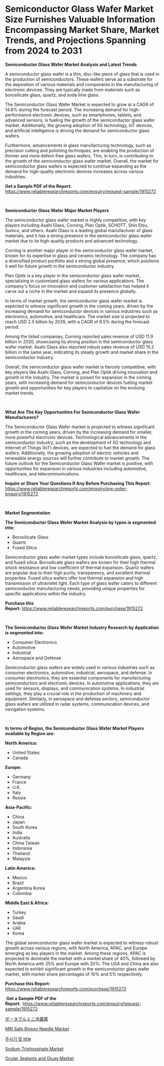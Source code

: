 <p><h1>Semiconductor Glass Wafer Market Size Furnishes Valuable Information Encompassing Market Share, Market Trends, and Projections Spanning from 2024 to 2031</h1></p><p><strong>Semiconductor Glass Wafer Market Analysis and Latest Trends</strong></p>
<p><p>A semiconductor glass wafer is a thin, disc-like piece of glass that is used in the production of semiconductors. These wafers serve as a substrate for the deposition of various materials and components in the manufacturing of electronic devices. They are typically made from materials such as borosilicate glass, quartz, and soda lime glass.</p><p>The Semiconductor Glass Wafer Market is expected to grow at a CAGR of 14.8% during the forecast period. The increasing demand for high-performance electronic devices, such as smartphones, tablets, and advanced sensors, is fueling the growth of the semiconductor glass wafer market. Additionally, the growing adoption of 5G technology, IoT devices, and artificial intelligence is driving the demand for semiconductor glass wafers.</p><p>Furthermore, advancements in glass manufacturing technology, such as precision cutting and polishing techniques, are enabling the production of thinner and more defect-free glass wafers. This, in turn, is contributing to the growth of the semiconductor glass wafer market. Overall, the market for semiconductor glass wafers is expected to continue expanding as the demand for high-quality electronic devices increases across various industries.</p></p>
<p><strong>Get a Sample PDF of the Report:&nbsp;</strong> <a href="https://www.reliableresearchreports.com/enquiry/request-sample/1915272">https://www.reliableresearchreports.com/enquiry/request-sample/1915272</a></p>
<p>&nbsp;</p>
<p><strong>Semiconductor Glass Wafer Major Market Players</strong></p>
<p><p>The semiconductor glass wafer market is highly competitive, with key players including Asahi Glass, Corning, Plan Optik, SCHOTT, Shin Etsu, Sumco, and others. Asahi Glass is a leading global manufacturer of glass materials, and it has a strong presence in the semiconductor glass wafer market due to its high-quality products and advanced technology.</p><p>Corning is another major player in the semiconductor glass wafer market, known for its expertise in glass and ceramic technology. The company has a diversified product portfolio and a strong global presence, which positions it well for future growth in the semiconductor industry.</p><p>Plan Optik is a key player in the semiconductor glass wafer market, specializing in customized glass wafers for various applications. The company's focus on innovation and customer satisfaction has helped it carve out a niche in the market and expand its presence globally.</p><p>In terms of market growth, the semiconductor glass wafer market is expected to witness significant growth in the coming years, driven by the increasing demand for semiconductor devices in various industries such as electronics, automotive, and healthcare. The market size is projected to reach USD 2.5 billion by 2026, with a CAGR of 6.5% during the forecast period.</p><p>Among the listed companies, Corning reported sales revenue of USD 11.9 billion in 2020, showcasing its strong position in the semiconductor glass wafer market. Asahi Glass also reported robust sales revenue of USD 15.2 billion in the same year, indicating its steady growth and market share in the semiconductor industry. </p><p>Overall, the semiconductor glass wafer market is fiercely competitive, with key players like Asahi Glass, Corning, and Plan Optik driving innovation and growth in the industry. The market is poised for expansion in the coming years, with increasing demand for semiconductor devices fueling market growth and opportunities for key players to capitalize on the evolving market trends.</p></p>
<p>&nbsp;</p>
<p><strong>What Are The Key Opportunities For Semiconductor Glass Wafer Manufacturers?</strong></p>
<p><p>The Semiconductor Glass Wafer market is projected to witness significant growth in the coming years, driven by the increasing demand for smaller, more powerful electronic devices. Technological advancements in the semiconductor industry, such as the development of 5G technology and Internet of Things (IoT) devices, are expected to fuel the demand for glass wafers. Additionally, the growing adoption of electric vehicles and renewable energy sources will further contribute to market growth. The future outlook for the Semiconductor Glass Wafer market is positive, with opportunities for expansion in various industries including automotive, healthcare, and telecommunications.</p></p>
<p><strong>Inquire or Share Your Questions If Any Before Purchasing This Report:</strong> <a href="https://www.reliableresearchreports.com/enquiry/pre-order-enquiry/1915272">https://www.reliableresearchreports.com/enquiry/pre-order-enquiry/1915272</a></p>
<p>&nbsp;</p>
<p><strong>Market Segmentation</strong></p>
<p><strong>The Semiconductor Glass Wafer Market Analysis by types is segmented into:</strong></p>
<p><ul><li>Borosilicate Glass</li><li>Quartz</li><li>Fused Silica</li></ul></p>
<p><p>Semiconductor glass wafer market types include borosilicate glass, quartz, and fused silica. Borosilicate glass wafers are known for their high thermal shock resistance and low coefficient of thermal expansion. Quartz wafers are popular due to their high purity, transparency, and excellent thermal properties. Fused silica wafers offer low thermal expansion and high transmission of ultraviolet light. Each type of glass wafer caters to different semiconductor manufacturing needs, providing unique properties for specific applications within the industry.</p></p>
<p><strong>Purchase this Report:&nbsp;</strong><a href="https://www.reliableresearchreports.com/purchase/1915272">https://www.reliableresearchreports.com/purchase/1915272</a></p>
<p>&nbsp;</p>
<p><strong>The Semiconductor Glass Wafer Market Industry Research by Application is segmented into:</strong></p>
<p><ul><li>Consumer Electronics</li><li>Automotive</li><li>Industrial</li><li>Aerospace and Defense</li></ul></p>
<p><p>Semiconductor glass wafers are widely used in various industries such as consumer electronics, automotive, industrial, aerospace, and defense. In consumer electronics, they are essential components for manufacturing semiconductors and electronic devices. In automotive applications, they are used for sensors, displays, and communication systems. In industrial settings, they play a crucial role in the production of machinery and equipment. Similarly, in aerospace and defense sectors, semiconductor glass wafers are utilized in radar systems, communication devices, and navigation systems.</p></p>
<p>&nbsp;</p>
<p><strong>In terms of Region, the Semiconductor Glass Wafer Market Players available by Region are:</strong></p>
<p>
    <p> <strong> North America: </strong>
        <ul>
            <li>United States</li>
            <li>Canada</li>
        </ul>
        </p> 
    <p> <strong> Europe: </strong>
        <ul>
            <li>Germany</li>
            <li>France</li>
            <li>U.K.</li>
            <li>Italy</li>
            <li>Russia</li>
        </ul>
        </p> 
    <p> <strong> Asia-Pacific: </strong>
        <ul>
            <li>China</li>
            <li>Japan</li>
            <li>South Korea</li>
            <li>India</li>
            <li>Australia</li>
            <li>China Taiwan</li>
            <li>Indonesia</li>
            <li>Thailand</li>
            <li>Malaysia</li>
        </ul>
        </p> 
    <p> <strong> Latin America: </strong>
        <ul>
            <li>Mexico</li>
            <li>Brazil</li>
            <li>Argentina Korea</li>
            <li>Colombia</li>
        </ul>
        </p> 
    <p> <strong> Middle East & Africa: </strong>
        <ul>
            <li>Turkey</li>
            <li>Saudi</li>
            <li>Arabia</li>
            <li>UAE</li>
            <li>Korea</li>
        </ul>
    </p>
    </p>
<p><p>The global semiconductor glass wafer market is expected to witness robust growth across various regions, with North America, APAC, and Europe emerging as key players in the market. Among these regions, APAC is projected to dominate the market with a market share of 40%, followed by North America with 25% and Europe with 20%. The USA and China are also expected to exhibit significant growth in the semiconductor glass wafer market, with market share percentages of 10% and 5% respectively.</p></p>
<p><strong>Purchase this Report: </strong><a href="https://www.reliableresearchreports.com/purchase/1915272">https://www.reliableresearchreports.com/purchase/1915272</a></p>
<p>&nbsp;<strong>Get a Sample PDF of the Report:&nbsp;&nbsp;</strong><a href="https://www.reliableresearchreports.com/enquiry/request-sample/1915272">https://www.reliableresearchreports.com/enquiry/request-sample/1915272</a></p>
<p><strong></strong></p>
<p><p><a href="https://github.com/ycmtqqhvk3273/Market-Research-Report-List-1/blob/main/6855561192816.md">ポータブルミニ冷蔵庫</a></p><p><a href="https://issuu.com/reportprime-2/docs/mri-safe-biopsy-needle-market-size-2030.pptx">MRI Safe Biopsy Needle Market</a></p><p><a href="https://github.com/lkwggful07722/Market-Research-Report-List-1/blob/main/3610102192541.md">주사기 및 바늘</a></p><p><a href="https://github.com/myacatherineblakecaczo9vcsw/Market-Research-Report-List-1/blob/main/sodium-triphosphate-market.md">Sodium Triphosphate Market</a></p><p><a href="https://issuu.com/reportprime-2/docs/ocular-sealants-and-glues-market-size-2030.pptx">Ocular Sealants and Glues Market</a></p></p>